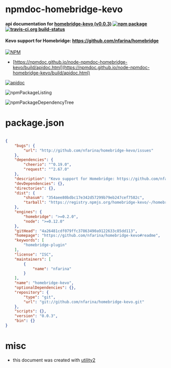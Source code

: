 # npmdoc-homebridge-kevo

#### api documentation for  [homebridge-kevo (v0.0.3)](https://github.com/nfarina/homebridge-kevo#readme)  [![npm package](https://img.shields.io/npm/v/npmdoc-homebridge-kevo.svg?style=flat-square)](https://www.npmjs.org/package/npmdoc-homebridge-kevo) [![travis-ci.org build-status](https://api.travis-ci.org/npmdoc/node-npmdoc-homebridge-kevo.svg)](https://travis-ci.org/npmdoc/node-npmdoc-homebridge-kevo)

#### Kevo support for Homebridge: https://github.com/nfarina/homebridge

[![NPM](https://nodei.co/npm/homebridge-kevo.png?downloads=true&downloadRank=true&stars=true)](https://www.npmjs.com/package/homebridge-kevo)

- [https://npmdoc.github.io/node-npmdoc-homebridge-kevo/build/apidoc.html](https://npmdoc.github.io/node-npmdoc-homebridge-kevo/build/apidoc.html)

[![apidoc](https://npmdoc.github.io/node-npmdoc-homebridge-kevo/build/screenCapture.buildCi.browser.%252Ftmp%252Fbuild%252Fapidoc.html.png)](https://npmdoc.github.io/node-npmdoc-homebridge-kevo/build/apidoc.html)

![npmPackageListing](https://npmdoc.github.io/node-npmdoc-homebridge-kevo/build/screenCapture.npmPackageListing.svg)

![npmPackageDependencyTree](https://npmdoc.github.io/node-npmdoc-homebridge-kevo/build/screenCapture.npmPackageDependencyTree.svg)



# package.json

```json

{
    "bugs": {
        "url": "http://github.com/nfarina/homebridge-kevo/issues"
    },
    "dependencies": {
        "cheerio": "^0.19.0",
        "request": "^2.67.0"
    },
    "description": "Kevo support for Homebridge: https://github.com/nfarina/homebridge",
    "devDependencies": {},
    "directories": {},
    "dist": {
        "shasum": "354aee80bdbc17e342d57299b79eb247cef7582c",
        "tarball": "https://registry.npmjs.org/homebridge-kevo/-/homebridge-kevo-0.0.3.tgz"
    },
    "engines": {
        "homebridge": ">=0.2.0",
        "node": ">=0.12.0"
    },
    "gitHead": "4a26481cdf079ffc37863490a9122633c85dd113",
    "homepage": "https://github.com/nfarina/homebridge-kevo#readme",
    "keywords": [
        "homebridge-plugin"
    ],
    "license": "ISC",
    "maintainers": [
        {
            "name": "nfarina"
        }
    ],
    "name": "homebridge-kevo",
    "optionalDependencies": {},
    "repository": {
        "type": "git",
        "url": "git://github.com/nfarina/homebridge-kevo.git"
    },
    "scripts": {},
    "version": "0.0.3",
    "bin": {}
}
```



# misc
- this document was created with [utility2](https://github.com/kaizhu256/node-utility2)
